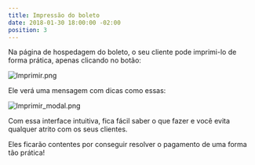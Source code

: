 ```yaml
---
title: Impressão do boleto
date: 2018-01-30 18:00:00 -02:00
position: 3
---
```


Na página de hospedagem do boleto, o seu cliente pode imprimi-lo de forma prática, apenas clicando no botão:

![Imprimir.png](/uploads/Imprimir.png)

Ele verá uma mensagem com dicas como essas:

![Imprimir_modal.png](/uploads/Imprimir_modal.png)

Com essa interface intuitiva, fica fácil saber o que fazer e você evita qualquer atrito com os seus clientes. 

Eles ficarão contentes por conseguir resolver o pagamento de uma forma tão prática!